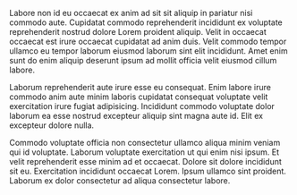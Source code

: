 Labore non id eu occaecat ex anim ad sit sit aliquip in pariatur nisi commodo aute. Cupidatat commodo reprehenderit incididunt ex voluptate reprehenderit nostrud dolore Lorem proident aliquip. Velit in occaecat occaecat est irure occaecat cupidatat ad anim duis. Velit commodo tempor ullamco eu tempor laborum eiusmod laborum sint elit incididunt. Amet enim sunt do enim aliquip deserunt ipsum ad mollit officia velit eiusmod cillum labore.

Laborum reprehenderit aute irure esse eu consequat. Enim labore irure commodo anim aute minim laboris cupidatat consequat voluptate velit exercitation irure fugiat adipisicing. Incididunt commodo voluptate dolor laborum ea esse nostrud excepteur aliquip sint magna aute id. Elit ex excepteur dolore nulla.

Commodo voluptate officia non consectetur ullamco aliqua minim veniam qui id voluptate. Laborum voluptate exercitation ut qui enim nisi ipsum. Et velit reprehenderit esse minim ad et occaecat. Dolore sit dolore incididunt sit eu. Exercitation incididunt occaecat Lorem. Ipsum ullamco sint proident. Laborum ex dolor consectetur ad aliqua consectetur labore.